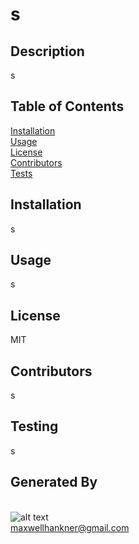 # s
## Description
s
## Table of Contents
[Installation](#installation)<br>
[Usage](#uage)<br>
[License](#license)<br>
[Contributors](#contributors)<br>
[Tests](#tests)
## Installation
s
## Usage
s
## License
MIT
## Contributors
s
## Testing
s
## Generated By
 <br> ![alt text](https://avatars.githubusercontent.com/u/25621984?) <br> maxwellhankner@gmail.com